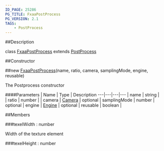 ```yaml
---
ID_PAGE: 25286
PG_TITLE: FxaaPostProcess
PG_VERSION: 2.1
TAGS:
    - PostProcess
---
```

##Description

class [FxaaPostProcess](/classes/2.2/FxaaPostProcess) extends [PostProcess](/classes/2.2/PostProcess)



##Constructor

##new [FxaaPostProcess](/classes/2.2/FxaaPostProcess)(name, ratio, camera, samplingMode, engine, reusable)

The Postprocess constructor

####Parameters
 | Name | Type | Description
---|---|---|---
 | name | string | 
 | ratio | number | 
 | camera | [Camera](/classes/2.2/Camera) | 
optional | samplingMode | number | 
optional | engine | [Engine](/classes/2.2/Engine) | 
optional | reusable | boolean | 

##Members

###texelWidth : number

Width of the texture element

###texelHeight : number



